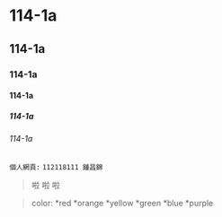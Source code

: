 # 114-1a
## 114-1a
### 114-1a
#### 114-1a
##### 114-1a
###### 114-1a

```個人網頁:```
`112118111 鍾昌錦`
>啦
>啦
>啦

>color:
*red
*orange
*yellow
*green
*blue
*purple
